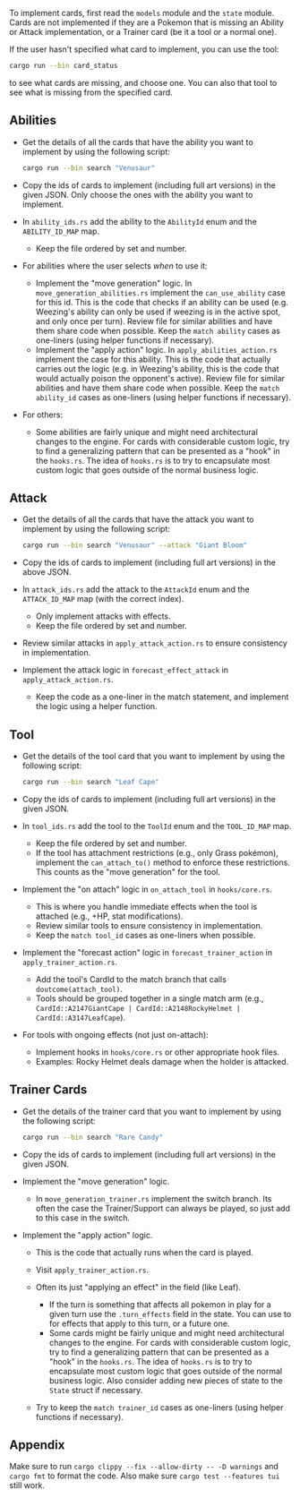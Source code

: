 To implement cards, first read the `models` module and the `state` module. Cards
are not implemented if they are a Pokemon that is missing an Ability or Attack implementation,
or a Trainer card (be it a tool or a normal one).

If the user hasn't specified what card to implement, you can use the tool:
  ```bash
  cargo run --bin card_status
  ```
to see what cards are missing, and choose one. You can also that tool
to see what is missing from the specified card.

## Abilities

- Get the details of all the cards that have the ability you want to implement by using the following script:

  ```bash
  cargo run --bin search "Venusaur"
  ```

- Copy the ids of cards to implement (including full art versions) in the given JSON. Only choose the ones with the ability you want to implement.
- In `ability_ids.rs` add the ability to the `AbilityId` enum and the `ABILITY_ID_MAP` map.
  - Keep the file ordered by set and number.
- For abilities where the user selects _when_ to use it:
  - Implement the "move generation" logic. In `move_generation_abilities.rs` implement the `can_use_ability` case for this id.
    This is the code that checks if an ability can be used (e.g. Weezing's ability can only be used if weezing is in the active spot, and only once per turn).
    Review file for similar abilities and have them share code when possible.
    Keep the `match ability` cases as one-liners (using helper functions if necessary).
  - Implement the "apply action" logic. In `apply_abilities_action.rs` implement the case for this ability.
    This is the code that actually carries out the logic (e.g. in Weezing's ability, this is the code that would actually poison the opponent's active).
    Review file for similar abilities and have them share code when possible.
    Keep the `match ability_id` cases as one-liners (using helper functions if necessary).
- For others:
  - Some abilities are fairly unique and might need architectural changes to the engine. For cards with considerable custom logic,
    try to find a generalizing pattern that can be presented as a "hook" in the `hooks.rs`. The idea of `hooks.rs` is to try to encapsulate
    most custom logic that goes outside of the normal business logic.


## Attack

- Get the details of all the cards that have the attack you want to implement by using the following script:

  ```bash
  cargo run --bin search "Venusaur" --attack "Giant Bloom"
  ```

- Copy the ids of cards to implement (including full art versions) in the above JSON.
- In `attack_ids.rs` add the attack to the `AttackId` enum and the `ATTACK_ID_MAP` map (with the correct index).
  - Only implement attacks with effects.
  - Keep the file ordered by set and number.
- Review similar attacks in `apply_attack_action.rs` to ensure consistency in implementation.
- Implement the attack logic in `forecast_effect_attack` in `apply_attack_action.rs`.
  - Keep the code as a one-liner in the match statement, and implement the logic using a helper function.

## Tool

- Get the details of the tool card that you want to implement by using the following script:

  ```bash
  cargo run --bin search "Leaf Cape"
  ```

- Copy the ids of cards to implement (including full art versions) in the given JSON.
- In `tool_ids.rs` add the tool to the `ToolId` enum and the `TOOL_ID_MAP` map.
  - Keep the file ordered by set and number.
  - If the tool has attachment restrictions (e.g., only Grass pokémon), implement the `can_attach_to()` method to enforce these restrictions. This counts as the "move generation" for the tool.
- Implement the "on attach" logic in `on_attach_tool` in `hooks/core.rs`.
  - This is where you handle immediate effects when the tool is attached (e.g., +HP, stat modifications).
  - Review similar tools to ensure consistency in implementation.
  - Keep the `match tool_id` cases as one-liners when possible.
- Implement the "forecast action" logic in `forecast_trainer_action` in `apply_trainer_action.rs`.
  - Add the tool's CardId to the match branch that calls `doutcome(attach_tool)`.
  - Tools should be grouped together in a single match arm (e.g., `CardId::A2147GiantCape | CardId::A2148RockyHelmet | CardId::A3147LeafCape`).
- For tools with ongoing effects (not just on-attach):
  - Implement hooks in `hooks/core.rs` or other appropriate hook files.
  - Examples: Rocky Helmet deals damage when the holder is attacked.

## Trainer Cards

- Get the details of the trainer card that you want to implement by using the following script:

  ```bash
  cargo run --bin search "Rare Candy"
  ```

- Copy the ids of cards to implement (including full art versions) in the given JSON.
- Implement the "move generation" logic.
  - In `move_generation_trainer.rs` implement the switch branch. Its often the case the Trainer/Support can always be played, so just add to this case in the switch.
- Implement the "apply action" logic.

  - This is the code that actually runs when the card is played.
  - Visit `apply_trainer_action.rs`.
  - Often its just "applying an effect" in the field (like Leaf).

    - If the turn is something that affects all pokemon in play for a given turn use
      the `.turn_effects` field in the state. You can use to for effects that apply to
      this turn, or a future one.
    - Some cards might be fairly unique and might need architectural changes to the engine. For cards with considerable custom logic,
      try to find a generalizing pattern that can be presented as a "hook" in the `hooks.rs`. The idea of `hooks.rs` is to try to encapsulate
      most custom logic that goes outside of the normal business logic. Also consider adding new
      pieces of state to the `State` struct if necessary.

  - Try to keep the `match trainer_id` cases as one-liners (using helper functions if necessary).

## Appendix

Make sure to run `cargo clippy --fix --allow-dirty -- -D warnings` and `cargo fmt` to format the code. Also make sure `cargo test --features tui` still work.
